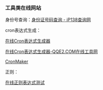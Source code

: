 ### 工具类在线网站

身份号查询：[身份证号码查询 - iP138查询网](https://qq.ip138.com/shenfenzheng/search.asp)



cron表达式生成：

[在线Cron表达式生成器](http://cron.qqe2.com/)

[在线Cron表达式生成器-QQE2.COM在线工具网](http://qqe2.com/cron)

[CronMaker](http://www.cronmaker.com/)



正则：

[在线正则表达式测试](http://tool.oschina.net/regex/#)